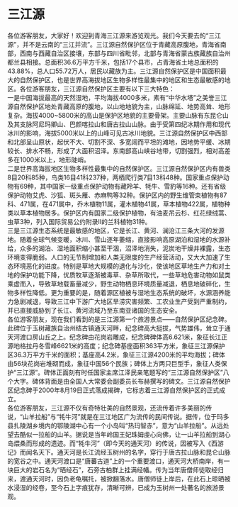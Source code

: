# 三江源  
各位游客朋友，大家好！欢迎到青海三江源来游览观光。我们今天要去的“三江源”，并不是云南的“三江并流”。三江源自然保护区位于青藏高原腹地，青海省南部，西南与西藏自治区接壤，东部与四川省毗邻，北部与青海省蒙古族藏族自治州都兰县相接。总面积36.6万平方千米，包括17个县市，占青海省土地总面积的43.88%，总人口55.72万人，居民以藏族为主。三江源自然保护区是中国面积最大的自然保护区，也是世界高海拔地区生物多样性最集中的地区和生态最敏感的地区。各位游客朋友，三江源自然保护区主要有以下三大特色：  
一是中国海拔最高的天然湿地，平均海拔4000多米，素有“中华水塔”之美誉三江源自然保护区地处青藏高原的腹地，以山地地貌为主，山脉绵延、地势高耸、地形复杂。海拔4000~5800米的高山是保护区地貌的主要骨架。主要山脉有东昆仑山及其支脉阿尼玛卿山、巴颜喀拉山和唐古拉山山脉。由于受第四纪冰期作用和现代冰川的影响，海拔5000米以上的山峰可见古冰川地貌。三江源自然保护区中西部和北部呈山原状，起伏不大、切割不深、多宽阔而平坦的滩地，因地势平缓、冰期较长、排水不畅，形成了大面积沼泽。东南部高山峡谷地带，切割强烈，相对高差多在1000米以上，地形陡峭。  
二是世界高海拔地区生物多样性最集中的自然保护区。三江源自然保护区内有兽类8目20科85种，鸟类16目41科237种，两栖爬行类7目13科48种。国家重点保护动物有69种，其中国家一级重点保护动物有藏羚羊、牦牛、雪豹等16种。还有省级保护动物艾虎、沙狐、斑头雁、赤麻鸭等32种。保护区内的野生维管束植物有87科、471属，在471属中，乔木植物11属，灌木植物41属，草本植物422属，植物种类以草本植物居多。保护区内有国家二级保护植物，有油麦吊云杉、红花绿绒蒿、虫草3种，列入国际贸易公约附录II的兰科植物31种。  
三是三江源生态系统是最敏感的地区，它是长江、黄河、澜沧江三条大河的发源地。随着全球气候变暖，冰川、雪山逐年萎缩，直接影响高原湖泊和湿地的水源补给，众多的湖泊、湿地面积缩小甚至干涸，沼泽地消失，泥炭地干燥并裸露，生态环境变得脆弱。人口的无节制增加和人类无限度的生产经营活动，又大大加速了生态环境恶化的进度。特别是草地大规模的退化与沙化，使该地区草地生产力和对土地的保护功能下降，优质牧草逐渐被毒草、杂草所取代，一些草地危害动物如鼠类乘虚而入，导致草地载畜量减少，野生动物栖息环境质量减退，栖息地破碎化，生物多样性降低。更为重要的是，随着源区植被与湿地生态系统的破坏，水源涵养能力急剧减退，导致三江中下游广大地区旱涝灾害频繁、工农业生产受到严重制约，并已直接威胁到了长江、黄河流域乃至东南亚诸国的生态安全。  
各位游客朋友，现在我们看到的是三江源第一个旅游景点——自然保护区纪念碑。此碑位于玉树藏族自治州结古镇通天河畔，纪念碑高大挺拔，气势雄伟，耸立于通天河渡口房山丘之上。纪念碑由花岗岩雕成，纪念碑碑体高6.621米，象征长江正源地格拉丹冬雪峰6621米的高度；纪念碑基座面积363平方米，象征三江源保护区36.3万平方千米的面积；基座高4.2米，象征三江源4200米的平均海拔；碑体由56块花岗岩堆砌而成，象征中国56个民族；碑体上方两只巨型手，象征人类保护“三江源”。碑体正面刻有时任国家主席江泽民亲笔题写的“三江源自然保护区”八个大字。碑体背面是由全国人大常委会副委员长布赫撰写的碑文。三江源自然保护区纪念碑于2000年8月19日正式落成揭碑，它标志着三江源自然保护区的正式成立。  
各位游客朋友，三江源不仅有奇特壮美的自然景观，还流传着许多美丽的传说，“山羊拉船”与“牦牛河”就是在三江地区广为流传的民间传说。据传，位于玛多县扎陵湖乡境内的鄂陵湖中心有一个小岛叫“热玛智赤”，意为“山羊拉船”。从远处望去酷似一拉船的山羊。据说是当年岭国王妃珠姆虔心向佛，让一山羊拉船到湖心岛煨桑而形成的遗迹。而“牦牛河”（即今天的通天河）的传说，因被写入《西游记》而闻名天下。通天河是长江流经玉树州的名字，穿行于唐古拉山脉和昆仑山脉的宽谷之中。通天河渡口是“唐蕃古道”上的一个重要渡口，通天河大桥南岸，有一块巨大的岩石名为“晒经石”，石旁古柏群上挂满经幡。传为当年唐僧师徒取经归来，渡通天河时，因负老龟嘱托，被掀翻落水。唐僧师徒上岸后，在此石上晾晒被水浸湿的经卷，至今石上字痕犹存，清晰可辨，已成为玉树州一处著名的旅游景观。  